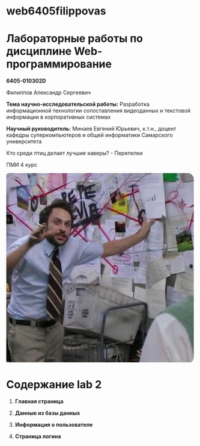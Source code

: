 # web6405filippovas
<h1>Лабораторные работы по дисциплине Web-программирование</h1>
<p><strong>6405-010302D</strong></p>
<p>Филиппов Александр Сергеевич</p>
<p><strong>Тема научно-исследовательской работы:</strong> Разработка информационной технологии сопоставления видеоданных и текстовой информации в корпоративных системах</p>
<p><strong>Научный руководитель:</strong> Минаев Евгений Юрьевич, к.т.н., доцент кафедры суперкомпьютеров и общей информатики Самарского университета</p>


Кто среди птиц делает лучшие каверы? - Перепелки

<p>ПМИ 4 курс</p>
<img src="https://github.com/bibikkkka/web6405filippovas/blob/main/pmi-4-course.jpg" alt="ПМИ 4 курс" width="500"/>


# Содержание lab 2

1. **Главная страница**

2. **Данные из базы данных**

3. **Информация о пользователе**

4. **Страница логина**